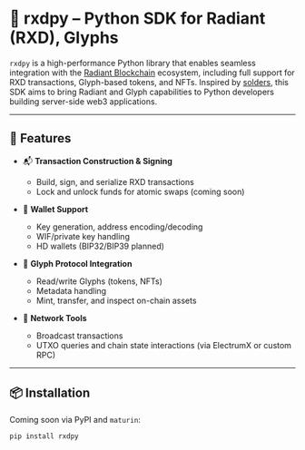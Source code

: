 # 🧠 rxdpy – Python SDK for Radiant (RXD), Glyphs

`rxdpy` is a high-performance Python library that enables seamless integration with the [Radiant Blockchain](https://radiantblockchain.org/) ecosystem, including full support for RXD transactions, Glyph-based tokens, and NFTs. Inspired by [solders](https://kevinheavey.github.io/solders/), this SDK aims to bring Radiant and Glyph capabilities to Python developers building server-side web3 applications.

---

## 🚀 Features

- 📬 **Transaction Construction & Signing**
  - Build, sign, and serialize RXD transactions
  - Lock and unlock funds for atomic swaps (coming soon)

- 🔑 **Wallet Support**
  - Key generation, address encoding/decoding
  - WIF/private key handling
  - HD wallets (BIP32/BIP39 planned)

- 🎨 **Glyph Protocol Integration**
  - Read/write Glyphs (tokens, NFTs)
  - Metadata handling
  - Mint, transfer, and inspect on-chain assets

- 📡 **Network Tools**
  - Broadcast transactions
  - UTXO queries and chain state interactions (via ElectrumX or custom RPC)

---

## 📦 Installation

Coming soon via PyPI and `maturin`:

```bash
pip install rxdpy
